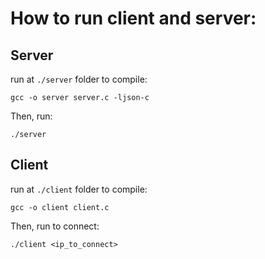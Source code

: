 # How to run client and server:

## Server

run at `./server` folder to compile:
~~~ 
gcc -o server server.c -ljson-c
~~~~

Then, run:

~~~ 
./server
~~~~

## Client

run at `./client` folder to compile:
~~~ 
gcc -o client client.c
~~~~

Then, run to connect:

~~~ 
./client <ip_to_connect>
~~~~




